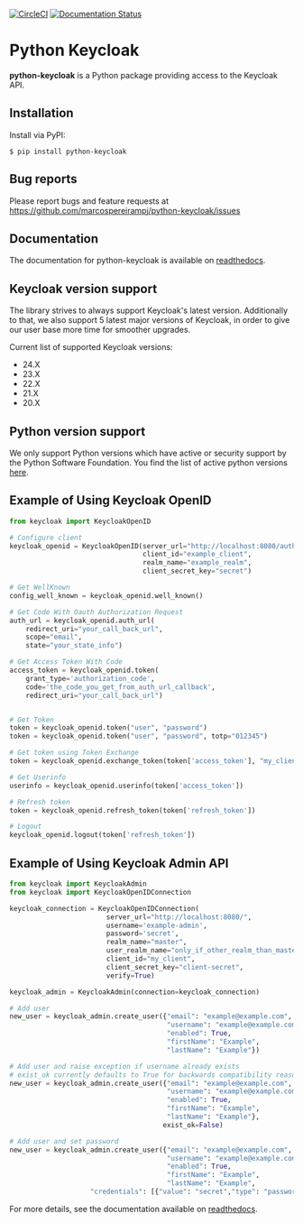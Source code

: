 [![CircleCI](https://github.com/marcospereirampj/python-keycloak/actions/workflows/daily.yaml/badge.svg)](https://github.com/marcospereirampj/python-keycloak/)
[![Documentation Status](https://readthedocs.org/projects/python-keycloak/badge/?version=latest)](http://python-keycloak.readthedocs.io/en/latest/?badge=latest)

# Python Keycloak

**python-keycloak** is a Python package providing access to the Keycloak API.

## Installation

Install via PyPI:

`$ pip install python-keycloak`

## Bug reports

Please report bugs and feature requests at
https://github.com/marcospereirampj/python-keycloak/issues

## Documentation

The documentation for python-keycloak is available on [readthedocs](http://python-keycloak.readthedocs.io).

## Keycloak version support

The library strives to always support Keycloak's latest version. Additionally to that, we also support 5 latest major versions of Keycloak,
in order to give our user base more time for smoother upgrades.

Current list of supported Keycloak versions:

- 24.X
- 23.X
- 22.X
- 21.X
- 20.X

## Python version support

We only support Python versions which have active or security support by the Python Software Foundation. You find the list of active python versions [here](https://endoflife.date/python).

## Example of Using Keycloak OpenID

```python
from keycloak import KeycloakOpenID

# Configure client
keycloak_openid = KeycloakOpenID(server_url="http://localhost:8080/auth/",
                                 client_id="example_client",
                                 realm_name="example_realm",
                                 client_secret_key="secret")

# Get WellKnown
config_well_known = keycloak_openid.well_known()

# Get Code With Oauth Authorization Request
auth_url = keycloak_openid.auth_url(
    redirect_uri="your_call_back_url",
    scope="email",
    state="your_state_info")

# Get Access Token With Code
access_token = keycloak_openid.token(
    grant_type='authorization_code',
    code='the_code_you_get_from_auth_url_callback',
    redirect_uri="your_call_back_url")


# Get Token
token = keycloak_openid.token("user", "password")
token = keycloak_openid.token("user", "password", totp="012345")

# Get token using Token Exchange
token = keycloak_openid.exchange_token(token['access_token'], "my_client", "other_client", "some_user")

# Get Userinfo
userinfo = keycloak_openid.userinfo(token['access_token'])

# Refresh token
token = keycloak_openid.refresh_token(token['refresh_token'])

# Logout
keycloak_openid.logout(token['refresh_token'])
```

## Example of Using Keycloak Admin API

```python
from keycloak import KeycloakAdmin
from keycloak import KeycloakOpenIDConnection

keycloak_connection = KeycloakOpenIDConnection(
                        server_url="http://localhost:8080/",
                        username='example-admin',
                        password='secret',
                        realm_name="master",
                        user_realm_name="only_if_other_realm_than_master",
                        client_id="my_client",
                        client_secret_key="client-secret",
                        verify=True)

keycloak_admin = KeycloakAdmin(connection=keycloak_connection)

# Add user
new_user = keycloak_admin.create_user({"email": "example@example.com",
                                       "username": "example@example.com",
                                       "enabled": True,
                                       "firstName": "Example",
                                       "lastName": "Example"})

# Add user and raise exception if username already exists
# exist_ok currently defaults to True for backwards compatibility reasons
new_user = keycloak_admin.create_user({"email": "example@example.com",
                                       "username": "example@example.com",
                                       "enabled": True,
                                       "firstName": "Example",
                                       "lastName": "Example"},
                                      exist_ok=False)

# Add user and set password
new_user = keycloak_admin.create_user({"email": "example@example.com",
                                       "username": "example@example.com",
                                       "enabled": True,
                                       "firstName": "Example",
                                       "lastName": "Example",
                    "credentials": [{"value": "secret","type": "password",}]})
```

For more details, see the documentation available on [readthedocs](http://python-keycloak.readthedocs.io).
